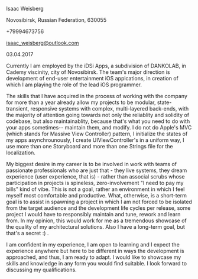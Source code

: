 Isaac Weisberg

Novosibirsk, Russian Federation, 630055

+79994673756

isaac_weisberg@outlook.com

03.04.2017

Currently I am employed by the iDSi Apps, a subdivision of DANKOLAB, in Cademy viscinity, city of Novosibirsk. The team's major direction is development of end-user entertainment iOS applcations, in creation of which I am playing the role of the lead iOS programmer.

The skills that I have acquired in the process of working with the company for more than a year already allow my projects to be modular, state-transient, responsive systems with complex, multi-layered back-ends, with the majority of attention going towards not only the reliablity and solidity of codebase, but also maintainablity, because that's what you need to do with your apps sometimes-- maintain them, and modify. I do not do Apple's MVC (which stands for Massive View Controller) pattern, I initialize the states of my apps asynchrounously, I create UIViewController's in a uniform way, I use more than one Storyboard and more than one Strings file for the localization.

My biggest desire in my career is to be involved in work with teams of passionate professionals who are just that - they live systems, they dream experience (user experience, that is) - rather than associal scrubs whose participation in projects is spineless, zero-involvement "I need to pay my bills" kind of vibe. This is not a goal, rather an environment in which I feel myself most comfortable and productive. What, otherwise, is a short-term goal is to assist in spawning a project in which I am not forced to be isolated from the target audience and the development life cycles per release, some project I would have to responsibly maintain and tune, rework and learn from. In my opinion, this would work for me as a tremendous showcase of the quality of my architectural solutions. Also I have a long-term goal, but that's a secret :) .

I am confident in my experience, I am open to learning and I expect the experience anywhere but here to be different in ways the development is approached, and thus, I am ready to adapt. I would like to showcase my skills and knowledge in any form you would find suitable. I look forward to discussing my qualifications.
